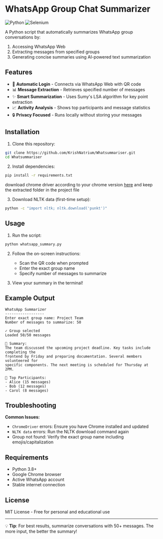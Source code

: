 # WhatsApp Group Chat Summarizer

![Python](https://img.shields.io/badge/Python-3.8+-blue.svg)
![Selenium](https://img.shields.io/badge/Selenium-4.0+-orange.svg)

A Python script that automatically summarizes WhatsApp group conversations by:
1. Accessing WhatsApp Web
2. Extracting messages from specified groups
3. Generating concise summaries using AI-powered text summarization

## Features

- 🚀 **Automatic Login** - Connects via WhatsApp Web with QR code
- 📊 **Message Extraction** - Retrieves specified number of messages
- ✨ **Smart Summarization** - Uses Sumy's LSA algorithm for key point extraction
- 📈 **Activity Analysis** - Shows top participants and message statistics
- 🔒 **Privacy Focused** - Runs locally without storing your messages

## Installation

1. Clone this repository:
```bash
git clone https://github.com/KrishNatrium/Whatsummariser.git
cd Whatsummariser
```

2. Install dependencies:
```bash
pip install -r requirements.txt
```
   download chrome driver according to your chrome version [here](https://googlechromelabs.github.io/chrome-for-testing/) and keep the extracted folder in the project file 

3. Download NLTK data (first-time setup):
```bash
python -c "import nltk; nltk.download('punkt')"
```

## Usage

1. Run the script:
```bash
python whatsapp_summary.py
```

2. Follow the on-screen instructions:
   - Scan the QR code when prompted
   - Enter the exact group name
   - Specify number of messages to summarize

3. View your summary in the terminal!

## Example Output

```
WhatsApp Summarizer
------------------
Enter exact group name: Project Team
Number of messages to summarize: 50

✓ Group selected
Loaded 50/50 messages

📝 Summary: 
The team discussed the upcoming project deadline. Key tasks include completing the 
frontend by Friday and preparing documentation. Several members volunteered for 
specific components. The next meeting is scheduled for Thursday at 2PM.

👥 Top Participants:
- Alice (15 messages)
- Bob (12 messages)
- Carol (8 messages)
```

## Troubleshooting

**Common Issues:**
- `ChromeDriver` errors: Ensure you have Chrome installed and updated
- `NLTK data` errors: Run the NLTK download command again
- Group not found: Verify the exact group name including emojis/capitalization

## Requirements

- Python 3.8+
- Google Chrome browser
- Active WhatsApp account
- Stable internet connection

## License

MIT License - Free for personal and educational use

---

💡 **Tip**: For best results, summarize conversations with 50+ messages. The more input, the better the summary!
